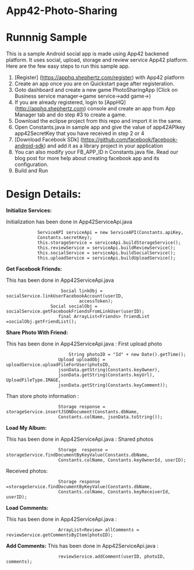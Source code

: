 App42-Photo-Sharing
===================

# Runnnig Sample

This is a sample Android social app is made using App42 backened platform. It uses social, upload, storage and review service App42 platform. Here are the few easy steps to run this sample app.

1. [Register] (https://apphq.shephertz.com/register) with App42 platform
2. Create an app once you are on Quickstart page after registeration.
3. Goto dashboard and create a new game PhotoSharingApp (Click on Business service manager->game service->add game->)
4. If you are already registered, login to [AppHQ] (http://apphq.shephertz.com) console and create an app from App Manager tab and do step #3 to create a game.
5. Download the eclipse project from this repo and import it in the same.
6. Open Constants.java in sample app and give the value of app42APIkey app42SecretKey that you have received in step 2 or 4
7. [Download Facebook SDk] (https://github.com/facebook/facebook-android-sdk) and add it as a library project in your application
8. You can also modify your FB_APP_ID n Constants.java file. Read our blog post for more help about creating facebook app and its configuration.
9. Build and Run 



# Design Details:

__Initialize Services:__

Initialization has been done in App42ServiceApi.java

```
        	ServiceAPI serviceApi = new ServiceAPI(Constants.apiKey,
  			Constants.secretKey);
			this.storageService = serviceApi.buildStorageService();
			this.reviewService = serviceApi.buildReviewService();
			this.socialService = serviceApi.buildSocialService();
			this.uploadService = serviceApi.buildUploadService();
```

__Get Facebook Friends:__

This has been done in  App42ServiceApi.java

```
                  	 Social linkObj = socialService.linkUserFacebookAccount(userID,
							accessToken);
		  		 Social socialObj = socialService.getFacebookFriendsFromLinkUser(userID);
		        	final ArrayList<Friends> friendList =socialObj.getFriendList();
```
__Share Photo With Friend:__

This has been done in  App42ServiceApi.java : First upload photo

```
                 		String photoID = "Id" + new Date().getTime();
	         		Upload uploadObj = uploadService.uploadFileForUser(photoID,
					jsonData.getString(Constants.keyOwner),
					jsonData.getString(Constants.keyUrl), UploadFileType.IMAGE,
					jsonData.getString(Constants.keyComment));
```
Than store photo information :

```
                	Storage response = storageService.insertJSONDocument(Constants.dbName,
					Constants.colName, jsonData.toString());
```

__Load My Album:__

This has been done in  App42ServiceApi.java : Shared photos

``` 
                   	Storage  response = storageService.findDocumentByKeyValue(Constants.dbName,
					Constants.colName, Constants.keyOwnerId, userID);
```
Received photos:

```
                   	Storage response =storageService.findDocumentByKeyValue(Constants.dbName,
					Constants.colName, Constants.keyReceiverId, userID);
```

__Load Comments:__

This has been done in  App42ServiceApi.java :

```
                  	ArrayList<Review> allComments = reviewService.getCommentsByItem(photoID);
```

__Add Comments:__
This has been done in  App42ServiceApi.java :

```
            		reviewService.addComment(userID, photoID, comments);
```

